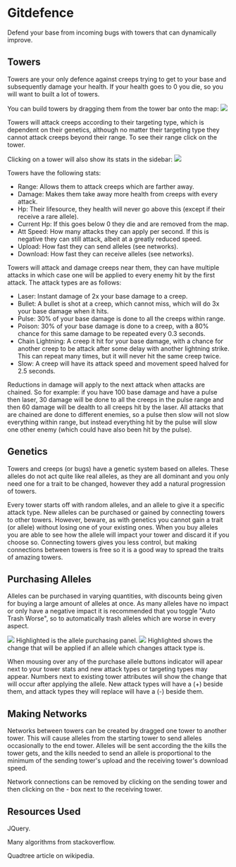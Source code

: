 # Gitdefence

Defend your base from incoming bugs with towers that can dynamically improve. 


## Towers

Towers are your only defence against creeps trying to get to your base and subsequently damage your health. If your health goes to 0 you die, so you will want to built a lot of towers.

You can build towers by dragging them from the tower bar onto the map:
<img src="http://i.imgur.com/UiAD4.gif" style="border:0;">

Towers will attack creeps according to their targeting type, which is dependent on their genetics, although no matter their targeting type they cannot attack creeps beyond their range. To see their range click on the tower.

Clicking on a tower will also show its stats in the sidebar:
<img src="http://i.imgur.com/vgcKZ.gif" style="border:0;">

Towers have the following stats:
* Range: Allows them to attack creeps which are farther away.
* Damage: Makes them take away more health from creeps with every attack.
* Hp: Their lifesource, they health will never go above this (except if their receive a rare allele).
* Current Hp: If this goes below 0 they die and are removed from the map.
* Att Speed: How many attacks they can apply per second. If this is negative they can still attack, albeit at a greatly reduced speed.
* Upload: How fast they can send alleles (see networks).
* Download: How fast they can receive alleles (see networks).


Towers will attack and damage creeps near them, they can have multiple attacks in which case one will be applied to every enemy hit by the first attack. The attack types are as follows:

* Laser: Instant damage of 2x your base damage to a creep.
* Bullet: A bullet is shot at a creep, which cannot miss, which will do 3x your base damage when it hits.
* Pulse: 30% of your base damage is done to all the creeps within range.
* Poison: 30% of your base damage is done to a creep, with a 80% chance for this same damage to be repeated every 0.3 seconds.
* Chain Lightning: A creep it hit for your base damage, with a chance for another creep to be attack after some delay with another lightning strike. This can repeat many times, but it will never hit the same creep twice.
* Slow: A creep will have its attack speed and movement speed halved for 2.5 seconds.

Reductions in damage will apply to the next attack when attacks are chained. So for example: if you have 100 base damage and have a pulse then laser, 30 damage will be done to all the creeps in the pulse range and then 60 damage will be dealth to all creeps hit by the laser. All attacks that are chained are done to different enemies, so a pulse then slow will not slow everything within range, but instead everything hit by the pulse will slow one other enemy (which could have also been hit by the pulse).


## Genetics

Towers and creeps (or bugs) have a genetic system based on alleles. These alleles do not act quite like real alleles, as they are all dominant and you only need one for a trait to be changed, however they add a natural progression of towers. 

Every tower starts off with random alleles, and an allele to give it a specific attack type. New alleles can be purchased or gained by connecting towers to other towers. However, beware, as with genetics you cannot gain a trait (or allele) without losing one of your existing ones. When you buy alleles you are able to see how the allele will impact your tower and discard it if you choose so. Connecting towers gives you less control, but making connections between towers is free so it is a good way to spread the traits of amazing towers.


## Purchasing Alleles

Alleles can be purchased in varying quantities, with discounts being given for buying a large amount of alleles at once. As many alleles have no impact or only have a negative impact it is recommended that you toggle "Auto Trash Worse", so to automatically trash alleles which are worse in every aspect.

<img src="http://i.imgur.com/FgUKN.gif" style="border:0;">
Highlighted is the allele purchasing panel.

<img src="http://i.imgur.com/b1PQe.gif" style="border:0;">
Highlighted shows the change that will be applied if an allele which changes attack type is.

When mousing over any of the purchase allele buttons indicator will apear next to your tower stats and new attack types or targeting types may appear. Numbers next to existing tower attributes will show the change that will occur after applying the allele. New attack types will have a (+) beside them, and attack types they will replace will have a (-) beside them.


## Making Networks

Networks between towers can be created by dragged one tower to another tower. This will cause alleles from the starting tower to send alleles occasionally to the end tower. Alleles will be sent according the the kills the tower gets, and the kills needed to send an allele is proportional to the minimum of the sending tower's upload and the receiving tower's download speed.

Network connections can be removed by clicking on the sending tower and then clicking on the - box next to the receiving tower.

## Resources Used

JQuery.

Many algorithms from stackoverflow.

Quadtree article on wikipedia.
